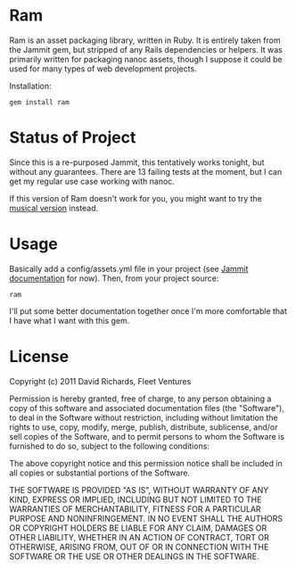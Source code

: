 Ram
===

Ram is an asset packaging library, written in Ruby.  It is entirely taken from the Jammit gem, but stripped of any Rails dependencies or helpers.  It was primarily written for packaging nanoc assets, though I suppose it could be used for many types of web development projects.

Installation:
  
    gem install ram
    
Status of Project
=================

Since this is a re-purposed Jammit, this tentatively works tonight, but without any guarantees.  There are 13 failing tests at the moment, but I can get my regular use case working with nanoc.  

If this version of Ram doesn't work for you, you might want to try the [musical version](http://www.youtube.com/watch?v=lpGtqeMH4Rs&feature=youtu.be) instead.

Usage
=====

Basically add a config/assets.yml file in your project (see [Jammit documentation](http://documentcloud.github.com/jammit/) for now).  Then, from your project source:

    ram

I'll put some better documentation together once I'm more comfortable that I have what I want with this gem.

License
=======

Copyright (c) 2011 David Richards, Fleet Ventures

Permission is hereby granted, free of charge, to any person
obtaining a copy of this software and associated documentation
files (the "Software"), to deal in the Software without
restriction, including without limitation the rights to use,
copy, modify, merge, publish, distribute, sublicense, and/or sell
copies of the Software, and to permit persons to whom the
Software is furnished to do so, subject to the following
conditions:

The above copyright notice and this permission notice shall be
included in all copies or substantial portions of the Software.

THE SOFTWARE IS PROVIDED "AS IS", WITHOUT WARRANTY OF ANY KIND,
EXPRESS OR IMPLIED, INCLUDING BUT NOT LIMITED TO THE WARRANTIES
OF MERCHANTABILITY, FITNESS FOR A PARTICULAR PURPOSE AND
NONINFRINGEMENT. IN NO EVENT SHALL THE AUTHORS OR COPYRIGHT
HOLDERS BE LIABLE FOR ANY CLAIM, DAMAGES OR OTHER LIABILITY,
WHETHER IN AN ACTION OF CONTRACT, TORT OR OTHERWISE, ARISING
FROM, OUT OF OR IN CONNECTION WITH THE SOFTWARE OR THE USE OR
OTHER DEALINGS IN THE SOFTWARE.